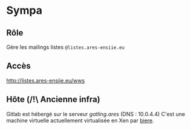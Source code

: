 Sympa
=====

Rôle
----

Gère les mailings listes `@listes.ares-ensiie.eu`

Accès
----

<http://listes.ares-ensiie.eu/wws>

Hôte (/!\ Ancienne infra)
------------------------

Gitlab est hébergé sur le serveur _gatling.ares_ (DNS : 10.0.4.4)
C'est une machine virtuelle actuellement virtualisée en Xen par [biere](/admins/servers/biere).
